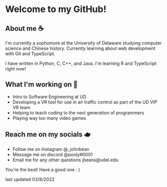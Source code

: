 
<h1>Welcome to my GitHub!</h1>

<h2>About me ☕</h2>
<p>I'm currently a sophomore at the University of Delaware studying computer science and Chinese history. Currently learning about web development with Git and TypeScript.</p>
<p>I have written in Python, C, C++, and Java. I'm learning R and TypeScript right now!</p>

<h2>What I'm working on 🍵</h2>
<ul>
  <li>Intro to Software Engineering at UD</li>
  <li>Developing a VR tool for use in air traffic control as 
    part of the UD VIP VR team</li>
  <li>Helping to teach coding to the next generation of programmers</li>
  <li>Playing way too many video games</li>
</ul>

<h2>Reach me on my socials 🫖</h2>
<ul>
  <li>Follow me on Instagram @_johnbean</li>
  <li>Message me on discord @pooly#0001</li>
  <li>Email me for any other questions jbeans@udel.edu</li>
</ul>

<p>You're the best! Have a good one : )</p>
<p>last updated 03/8/2022</p>

